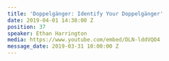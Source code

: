 ```yaml
---
title: 'Doppelgänger: Identify Your Doppelgänger'
date: 2019-04-01 14:38:00 Z
position: 37
speaker: Ethan Harrington
media: https://www.youtube.com/embed/DLN-lddVQO4
message_date: 2019-03-31 10:00:00 Z
---
```


